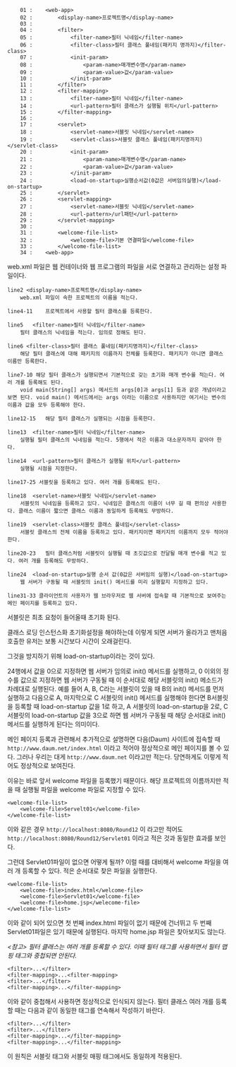 ```
	01 :	<web-app>
	02 :		<display-name>프로젝트명</display-name>
	03 :	
	04 :		<filter>
	05 :			<filter-name>필터 닉네임</filter-name>
	06 :			<filter-class>필터 클래스 풀네임(패키지 명까지)</filter-class>
	07 :			<init-param>
	08 :				<param-name>매개변수명</param-name>
	09 :				<param-value>값</param-value>
	10 :			</init-param>
	11 :		</filter>
	12 :		<filter-mapping>
	13 :			<filter-name>필터 닉네임</filter-name>
	14 :			<url-pattern>필터 클래스가 실행될 위치</url-pattern>
	15 :		</filter-mapping>
	16 :	
	17 :		<servlet>
	18 :			<servlet-name>서블릿 닉네임</servlet-name>
	19 :			<servlet-class>서블릿 클래스 풀네임(패키지명까지)</servlet-class>
	20 :			<init-param>
	21 :				<param-name>매개변수명</param-name>
	22 :				<param-value>값</param-value>
	23 :			</init-param>
	24 :			<load-on-startup>실행순서값(0값은 서버임의실행)</load-on-startup>
	25 :		</servlet>
	26 :		<servlet-mapping>
	27 :			<servlet-name>서블릿 닉네임</servlet-name>
	28 :			<url-pattern>/url패턴</url-pattern>
	29 :		</servlet-mapping>
	30 :	
	31 :		<welcome-file-list>
	32 :			<welcome-file>기본 연결파일</welcome-file>
	33 :		</welcome-file-list>
	34 :	<web-app>
```

web.xml 파일은 웹 컨테이너와 웹 프로그램의 파일을 서로 연결하고 관리하는 설정 파일이다.

```
line2 <display-name>프로젝트명</display-name>
	web.xml 파일이 속한 프로젝트의 이름을 적는다.

line4-11	프로젝트에서 사용할 필터 클래스를 등록한다.

line5	<filter-name>필터 닉네임</filter-name>
	필터 클래스의 닉네임을 적는다. 임의로 정해도 된다.

line6 <filter-class>필터 클래스 풀네임(패키지명까지)</filter-class>
	해당 필터 클래스에 대해 패키지의 이름까지 전체를 등록한다. 패키지가 아니면 클래스 이름만 등록한다.
	
line7-10 해당 필터 클래스가 실행되면서 기본적으로 갖는 초기화 매개 변수를 적는다. 여러 개를 등록해도 된다. 
	void main(String[] args) 메서드의 args[0]과 args[1] 등과 같은 개념이라고 보면 된다. void main() 메서드에서는 args 이라는 이름으로 사용하지만 여기서는 변수의 이름과 값을 모두 등록해야 한다.

line12-15	해당 필터 클래스가 실행되는 시점을 등록한다.

line13	<filter-name>필터 닉네임</filter-name>
	실행될 필터 클래스의 닉네임을 적는다. 5행에서 적은 이름과 대소문자까지 같아야 한다.

line14	<url-pattern>필터 클래스가 실행될 위치</url-pattern>
	실행될 시점을 지정한다.

line17-25 서블릿을 등록하고 있다. 여러 개를 등록해도 된다.

line18	<servlet-name>서블릿 닉네임</servlet-name>
	서블릿의 닉네임을 등록하고 있다. 닉네임은 클래스의 이름이 너무 길 때 편의상 사용한다. 클래스 이름이 짧으면 클래스 이름과 동일하게 등록해도 무방하다.

line19	<servlet-class>서블릿 클래스 풀네임</servlet-class>
	서블릿 클래스의 전체 이름을 등록하고 있다. 패키지이면 패키지의 이름까지 모두 적어야 한다.
	
line20-23	필터 클래스처럼 서블릿이 실행될 때 초깃값으로 전달될 매개 변수를 적고 있다. 여러 개를 등록해도 무방하다.

line24	<load-on-startup>실행 순서 값(0값은 서버임의 실행)</load-on-startup>
	웹 서버가 구동될 때 서블릿의 init() 메서드를 미리 실행할지 지정하고 있다.
	
line31-33 클라이언트의 사용자가 웹 브라우저로 웹 서버에 접속할 때 기본적으로 보여주는 메인 페이지를 등록하고 있다.
```

서블릿은 최초 요청이 들어올때 초기화 된다.

클래스 로딩 인스턴스화 초기화설정을 해야하는데 이렇게 되면 서버가 올라가고 맨처음 호출한 유저는 보통 시간보다 시간이 오래걸린다.

그것을 방지하기 위해 load-on-startup이라는 것이 있다.

24행에서 값을 0으로 지정하면 웹 서버가 임의로 init() 메서드를 실행하고, 0 이외의 정수를 값으로 지정하면 웹 서버가 구동될 때 이 순서대로 해당 서블릿의 init() 메소드가 차례대로 실행된다. 예를 들어 A, B, C라는 서블릿이 있을 때 B의 init() 메서드를 먼저 실행하고 다음으로 A, 마지막으로 C 서블릿의 init() 메서드를 실행해야 한다면 B서블릿을 등록할 때 load-on-startup 값을 1로 하고, A 서블릿의 load-on-startup을 2로, C 서블릿의 load-on-startup 값을 3으로 하면 웹 서버가 구동될 때 해당 순서대로 init() 메서드를 실행하게 된다는 의미이다.

메인 페이지 등록과 관련해서 추가적으로 설명하면 다음(Daum) 사이트에 접속할 때 `http://www.daum.net/index.html` 이라고 적어야 정상적으로 메인 페이지를 볼 수 있다. 그러나 우리는 대게 `http://www.daum.net` 이라고만 적는다. 당연하게도 이렇게 적어도 정상적으로 보여진다.

이유는 바로 앞서 welcome 파일을 등록했기 때문이다. 해당 프로젝트의 이름까지만 적을 때 실행될 파일을 welcome 파일로 지정할 수 있다.

```
<welcome-file-list>
	<welcome-file>Servelt01</welcome-file>
</welcome-file-list>
```

이와 같은 경우 `http://localhost:8080/Round12` 이 라고만 적어도 `http://localhost:8080/Round12/Servlet01` 이라고 적은 것과 동일한 효과를 보인다.

그런데 Servlet01파일이 없으면 어떻게 될까? 이럴 때를 대비해서 welcome 파일을 여러 개 등록할 수 있다. 적은 순서대로 찾은 파일을 실행한다.

```
<welcome-file-list>
	<welcome-file>index.html</welcome-file>
	<welcome-file>Servlet01</welcome-file>
	<welcome-file>home.jsp</welecome-file>
</welcome-file-list>
```

이와 같이 되어 있으면 첫 번째 index.html 파일이 없기 때문에 건너뛰고 두 번째 Servlet01파일은 있기 때문에 실행된다. 마지막 home.jsp 파일은 찾아보지도 않는다.

*<참고> 필터 클래스는 여러 개를 등록할 수 있다. 이때 필터 태그를 사용하면서 필터 맵핑 태그와 중첩되면 안된다.*

```
<filter>...</filter>
<filter-mapping>...<filter-mapping>
<filter>...</filter>
<filter-mapping>...</filter-mapping>
```

이와 같이 중첩해서 사용하면 정상적으로 인식되지 않는다. 필터 클래스 여러 개를 등록할 때는 다음과 같이 동일한 태그를 연속해서 작성하기 바란다.

```
<filter>...</filter>
<filter>...</filter>
<filter-mapping>...</filter-mapping>
<filter-mapping>...</filter-mapping>
```

이 원칙은 서블릿 태그와 서블릿 매핑 태그에서도 동일하게 적용된다.

